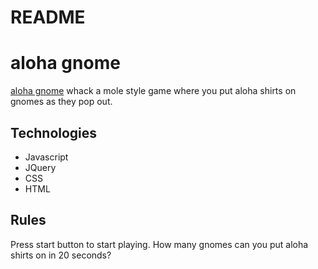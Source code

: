 # README


# aloha gnome
[aloha gnome](https://tomobook.herokuapp.com/#/login) whack a mole style game where you put aloha shirts on gnomes as they pop out. 


## Technologies 
* Javascript
* JQuery
* CSS
* HTML

## Rules
Press start button to start playing.
How many gnomes can you put aloha shirts on in 20 seconds?